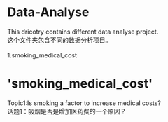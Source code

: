 # Data-Analyse
This dricotry contains different data analyse project.<br>
这个文件夹包含不同的数据分析项目。<br><br>
1.smoking_medical_cost<br>

<h1>'smoking_medical_cost'</h1>
Topic1:Is smoking a factor to increase medical costs? <br>
话题1：吸烟是否是增加医药费的一个原因？<br>



